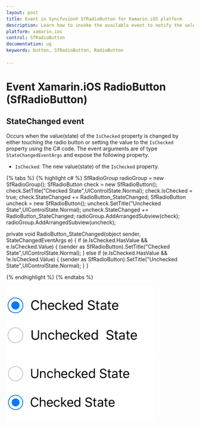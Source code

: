 ```yaml
---
layout: post
title: Event in Syncfusion® SfRadioButton for Xamarin.iOS platform
description: Learn how to invoke the available event to notify the selection changes in Xamarin.iOS SfRadioButton
platform: xamarin.ios
control: SfRadioButton
documentation: ug 
keywords: button, SfRadioButton, RadioButton

---
```


# Event Xamarin.iOS RadioButton (SfRadioButton)

## StateChanged event

Occurs when the value(state) of the `IsChecked` property is changed by either touching the radio button or setting the value to the `IsChecked` property using the C# code. The event arguments are of type `StateChangedEventArgs` and expose the following property.

* `IsChecked`: The new value(state) of the `IsChecked` property.

{% tabs %}
{% highlight c# %}
 SfRadioGroup radioGroup = new SfRadioGroup();
SfRadioButton check = new SfRadioButton();
check.SetTitle("Checked State",UIControlState.Normal);
check.IsChecked = true;
check.StateChanged += RadioButton_StateChanged;
SfRadioButton uncheck = new SfRadioButton();
uncheck.SetTitle("Unchecked State",UIControlState.Normal);
uncheck.StateChanged += RadioButton_StateChanged;
radioGroup.AddArrangedSubview(check);
radioGroup.AddArrangedSubview(uncheck);

private void RadioButton_StateChanged(object sender, StateChangedEventArgs e)
{
    if (e.IsChecked.HasValue && e.IsChecked.Value)
    {
        (sender as SfRadioButton).SetTitle("Checked State",UIControlState.Normal);
    }
    else if (e.IsChecked.HasValue && !e.IsChecked.Value)
    {
       (sender as SfRadioButton).SetTitle("Unchecked State",UIControlState.Normal);
    }
}
 
{% endhighlight %}
{% endtabs %}

![Xamarin.iOS SfRadioButton selection changes from checked to unchecked](Images/Event1.png)
![Xamarin.iOS SfRadioButton selection changes from unchecked to checked](Images/Event2.png)